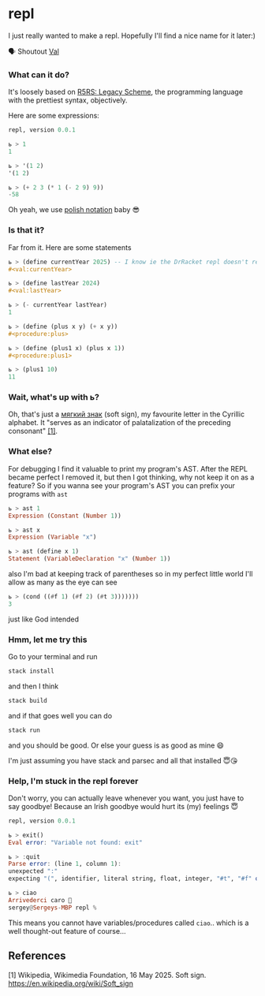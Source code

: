 # repl

I just really wanted to make a repl. Hopefully I'll find a nice name for it later:)

🗣️ Shoutout [Val](https://github.com/valbuild/val)

### What can it do?

It's loosely based on [R5RS: Legacy Scheme](https://docs.racket-lang.org/r5rs/index.html), the programming language with the prettiest syntax, objectively.

Here are some expressions:

```hs
repl, version 0.0.1

ь > 1
1

ь > '(1 2)
'(1 2)

ь > (+ 2 3 (* 1 (- 2 9) 9))
-58
```

Oh yeah, we use [polish notation](https://dl.acm.org/doi/pdf/10.5555/1074100.1074698) baby 😎

### Is that it?

Far from it. Here are some statements

```haskell
ь > (define currentYear 2025) -- I know ie the DrRacket repl doesn't return this. Sue me!
#<val:currentYear>

ь > (define lastYear 2024)
#<val:lastYear>

ь > (- currentYear lastYear)
1

ь > (define (plus x y) (+ x y))
#<procedure:plus>

ь > (define (plus1 x) (plus x 1))
#<procedure:plus1>

ь > (plus1 10)
11
```

### Wait, what's up with ь?

Oh, that's just a [мягкий знак](https://ru.wikipedia.org/wiki/%D0%AC) (soft sign), my favourite letter in the Cyrillic alphabet. It "serves as an indicator of palatalization of the preceding consonant" [[1]](#1).

### What else?

For debugging I find it valuable to print my program's AST. After the REPL became perfect I removed it, but then I got thinking, why not keep it on as a feature? So if you wanna see your program's AST you can prefix your programs with `ast`

```haskell
ь > ast 1
Expression (Constant (Number 1))

ь > ast x
Expression (Variable "x")

ь > ast (define x 1)
Statement (VariableDeclaration "x" (Number 1))
```

also I'm bad at keeping track of parentheses so in my perfect little world I'll allow as many as the eye can see

```haskell
ь > (cond ((#f 1) (#f 2) (#t 3)))))))
3
```

just like God intended

### Hmm, let me try this

Go to your terminal and run

```bash
stack install
```

and then I think

```bash
stack build
```

and if that goes well you can do

```bash
stack run
```

and you should be good. Or else your guess is as good as mine 😄

I'm just assuming you have stack and parsec and all that installed 😇😘

### Help, I'm stuck in the repl forever

Don't worry, you can actually leave whenever you want, you just have to say goodbye! Because an Irish goodbye would hurt its (my) feelings 😇

```haskell
repl, version 0.0.1

ь > exit()
Eval error: "Variable not found: exit"

ь > :quit
Parse error: (line 1, column 1):
unexpected ":"
expecting "(", identifier, literal string, float, integer, "#t", "#f" or "'"

ь > ciao
Arrivederci caro 👋
sergey@Sergeys-MBP repl %
```

This means you cannot have variables/procedures called `ciao`.. which is a well thought-out feature of course...

## References
<a id="1">[1]</a> 
Wikipedia, Wikimedia Foundation, 16 May 2025.
Soft sign.
https://en.wikipedia.org/wiki/Soft_sign